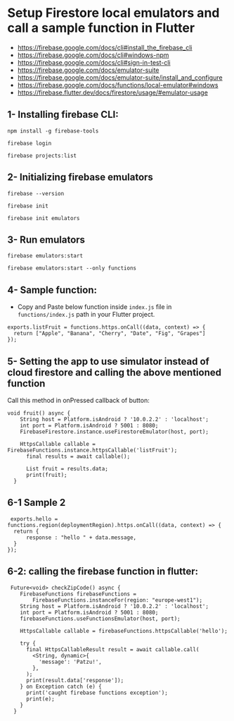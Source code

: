 # Setup Firestore local emulators and call a sample function in Flutter




* https://firebase.google.com/docs/cli#install_the_firebase_cli
* https://firebase.google.com/docs/cli#windows-npm
* https://firebase.google.com/docs/cli#sign-in-test-cli
* https://firebase.google.com/docs/emulator-suite
* https://firebase.google.com/docs/emulator-suite/install_and_configure
* https://firebase.google.com/docs/functions/local-emulator#windows
* https://firebase.flutter.dev/docs/firestore/usage/#emulator-usage

1- Installing firebase CLI:
------------------------------
```
npm install -g firebase-tools
```
```
firebase login
```
```
firebase projects:list
```

2- Initializing firebase emulators
-----------------------------------
```
firebase --version
```
```
firebase init
```
```
firebase init emulators
```

3- Run emulators
-----------------------------
```
firebase emulators:start
```
```
firebase emulators:start --only functions
```

4- Sample function:
-------------------------------
* Copy and Paste below function inside `index.js` file in `functions/index.js` path in your Flutter project.
```
exports.listFruit = functions.https.onCall((data, context) => {
  return ["Apple", "Banana", "Cherry", "Date", "Fig", "Grapes"]
});
```

5- Setting the app to use simulator instead of cloud firestore and calling the above mentioned function
--------------------------
Call this method in onPressed callback of button:
```
void fruit() async {
    String host = Platform.isAndroid ? '10.0.2.2' : 'localhost';
    int port = Platform.isAndroid ? 5001 : 8080;
    FirebaseFirestore.instance.useFirestoreEmulator(host, port);
    
    HttpsCallable callable = FirebaseFunctions.instance.httpsCallable('listFruit');
      final results = await callable();
      
      List fruit = results.data;
      print(fruit);
  }
```

6-1 Sample 2
---
```
 exports.hello = functions.region(deploymentRegion).https.onCall((data, context) => {
  return {
      response : "hello " + data.message,
  }
});
```


6-2: calling the firebase function in flutter:
-----
```
 Future<void> checkZipCode() async {
    FirebaseFunctions firebaseFunctions =
        FirebaseFunctions.instanceFor(region: "europe-west1");
    String host = Platform.isAndroid ? '10.0.2.2' : 'localhost';
    int port = Platform.isAndroid ? 5001 : 8080;
    firebaseFunctions.useFunctionsEmulator(host, port);

    HttpsCallable callable = firebaseFunctions.httpsCallable('hello');

    try {
      final HttpsCallableResult result = await callable.call(
        <String, dynamic>{
          'message': 'Patzu!',
        },
      );
      print(result.data['response']);
    } on Exception catch (e) {
      print('caught firebase functions exception');
      print(e);
    }
  }
```














